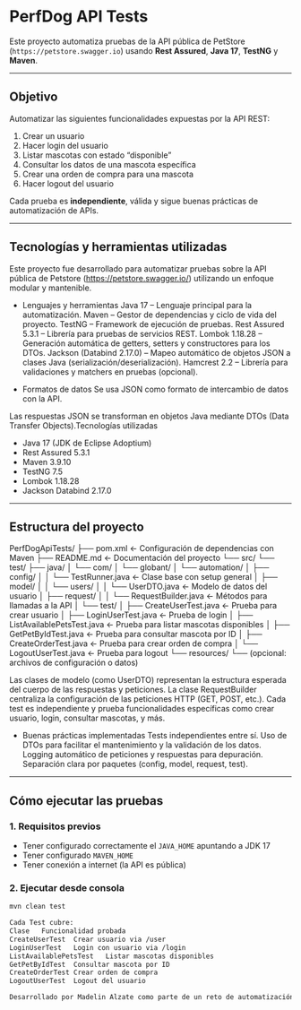 # PerfDog API Tests

Este proyecto automatiza pruebas de la API pública de PetStore (`https://petstore.swagger.io`) usando **Rest Assured**, **Java 17**, **TestNG** y **Maven**.

---

## Objetivo

Automatizar las siguientes funcionalidades expuestas por la API REST:

1. Crear un usuario
2. Hacer login del usuario
3. Listar mascotas con estado “disponible”
4. Consultar los datos de una mascota específica
5. Crear una orden de compra para una mascota
6. Hacer logout del usuario

Cada prueba es **independiente**, válida y sigue buenas prácticas de automatización de APIs.

---

## Tecnologías y herramientas utilizadas
Este proyecto fue desarrollado para automatizar pruebas sobre la API pública de Petstore (https://petstore.swagger.io/) utilizando un enfoque modular y mantenible.

- Lenguajes y herramientas
Java 17 – Lenguaje principal para la automatización.
Maven – Gestor de dependencias y ciclo de vida del proyecto.
TestNG – Framework de ejecución de pruebas.
Rest Assured 5.3.1 – Librería para pruebas de servicios REST.
Lombok 1.18.28 – Generación automática de getters, setters y constructores para los DTOs.
Jackson (Databind 2.17.0) – Mapeo automático de objetos JSON a clases Java (serialización/deserialización).
Hamcrest 2.2 – Librería para validaciones y matchers en pruebas (opcional).

- Formatos de datos
Se usa JSON como formato de intercambio de datos con la API.

Las respuestas JSON se transforman en objetos Java mediante DTOs (Data Transfer Objects).Tecnologías utilizadas

- Java 17 (JDK de Eclipse Adoptium)
- Rest Assured 5.3.1
- Maven 3.9.10
- TestNG 7.5
- Lombok 1.18.28
- Jackson Databind 2.17.0

---

## Estructura del proyecto


PerfDogApiTests/
├── pom.xml                           ← Configuración de dependencias con Maven
├── README.md                         ← Documentación del proyecto
└── src/
    └── test/
        ├── java/
        │   └── com/
        │       └── globant/
        │           └── automation/
        │               ├── config/
        │               │   └── TestRunner.java            ← Clase base con setup general
        │               ├── model/
        │               │   └── users/
        │               │       └── UserDTO.java           ← Modelo de datos del usuario
        │               ├── request/
        │               │   └── RequestBuilder.java        ← Métodos para llamadas a la API
        │               └── test/
        │                   ├── CreateUserTest.java        ← Prueba para crear usuario
        │                   ├── LoginUserTest.java         ← Prueba de login
        │                   ├── ListAvailablePetsTest.java ← Prueba para listar mascotas disponibles
        │                   ├── GetPetByIdTest.java        ← Prueba para consultar mascota por ID
        │                   ├── CreateOrderTest.java       ← Prueba para crear orden de compra
        │                   └── LogoutUserTest.java        ← Prueba para logout
        └── resources/
            └── (opcional: archivos de configuración o datos)


Las clases de modelo (como UserDTO) representan la estructura esperada del cuerpo de las respuestas y peticiones.
La clase RequestBuilder centraliza la configuración de las peticiones HTTP (GET, POST, etc.).
Cada test es independiente y prueba funcionalidades específicas como crear usuario, login, consultar mascotas, y más.

- Buenas prácticas implementadas
Tests independientes entre sí.
Uso de DTOs para facilitar el mantenimiento y la validación de los datos.
Logging automático de peticiones y respuestas para depuración.
Separación clara por paquetes (config, model, request, test).

---

## Cómo ejecutar las pruebas

### 1. Requisitos previos
- Tener configurado correctamente el `JAVA_HOME` apuntando a JDK 17
- Tener configurado `MAVEN_HOME`
- Tener conexión a internet (la API es pública)

### 2. Ejecutar desde consola
```bash
mvn clean test

Cada Test cubre:
Clase	Funcionalidad probada
CreateUserTest	Crear usuario via /user
LoginUserTest	Login con usuario via /login
ListAvailablePetsTest	Listar mascotas disponibles
GetPetByIdTest	Consultar mascota por ID
CreateOrderTest	Crear orden de compra
LogoutUserTest	Logout del usuario

Desarrollado por Madelin Alzate como parte de un reto de automatización de pruebas con API REST.
